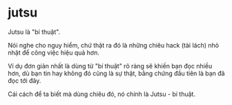 # jutsu

Jutsu là "bí thuật".

Nói nghe cho nguy hiểm, chứ thật ra đó là những chiêu hack (tài lách) nhỏ nhặt để công việc hiệu quả hơn.

Ví dụ đơn giản nhất là dùng từ "bí thuật" rõ ràng sẽ khiến bạn đọc nhiều hơn, dù bạn tin hay không đó cũng là sự thật, bằng chứng đầu tiên là bạn đã đọc tới đây.

Cái cách để ta biết mà dùng chiêu đó, nó chính là Jutsu - bí thuật.
